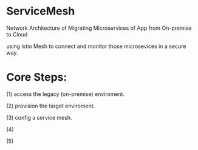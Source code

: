 # ServiceMesh
Network Architecture of Migrating Microservices of App from On-premise to Cloud

using Istio Mesh to connect and monitor those microsevices in a secure way.

# Core Steps:

(1) access the legacy (on-premise) enviroment.

(2) provision the target enviroment.

(3) config a service mesh.

(4)

(5)
